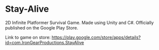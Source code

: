 # Stay-Alive
2D Infinite Platformer Survival Game.  Made using Unity and C#. Officially published on the Google Play Store.

Link to game on store: https://play.google.com/store/apps/details?id=com.IronGearProductions.StayAlive
